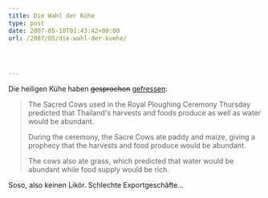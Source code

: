 ```yaml
---
title: Die Wahl der Kühe
type: post
date: 2007-05-10T01:43:42+00:00
url: /2007/05/die-wahl-der-kuehe/




---
```

Die heiligen Kühe haben <del>gesprochen</del> [gefressen][1]:

> The Sacred Cows used in the Royal Ploughing Ceremony Thursday predicted that Thailand's harvests and foods produce as well as water would be abundant.
>
> During the ceremony, the Sacre Cows ate paddy and maize, giving a prophecy that the harvests and food produce would be abundant.
>
> The cows also ate grass, which predicted that water would be abundant while food supply would be rich.

Soso, also keinen Likör. Schlechte Exportgeschäfte...

 [1]: http://www.nationmultimedia.com/breakingnews/read.php?newsid=30033869
